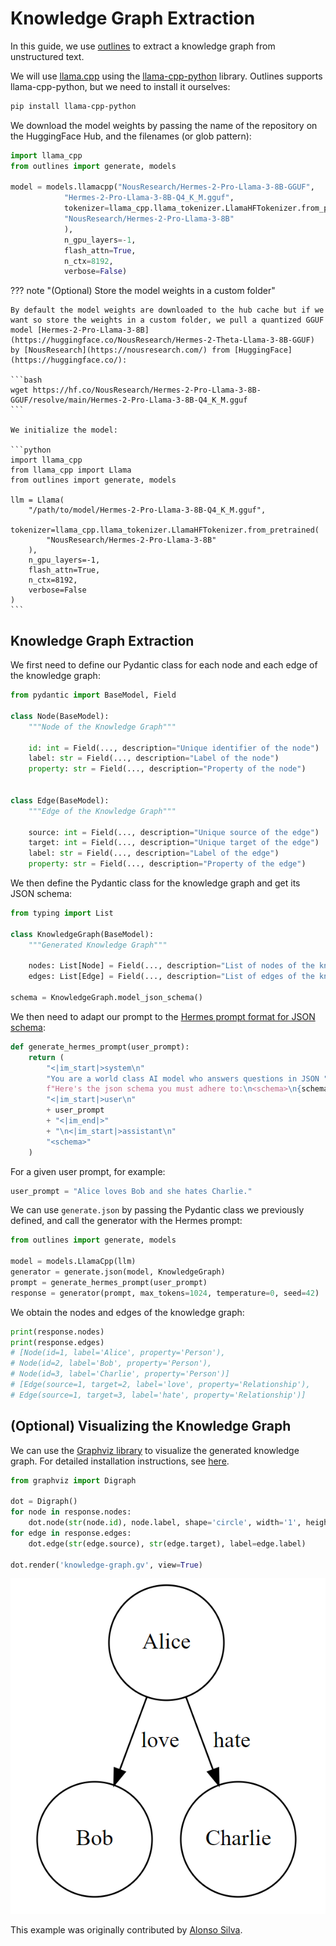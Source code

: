 # Knowledge Graph Extraction

In this guide, we use [outlines](https://outlines-dev.github.io/outlines/) to extract a knowledge graph from unstructured text.

We will use [llama.cpp](https://github.com/ggerganov/llama.cpp) using the [llama-cpp-python](https://github.com/abetlen/llama-cpp-python) library. Outlines supports llama-cpp-python, but we need to install it ourselves:

```bash
pip install llama-cpp-python
```

We download the model weights by passing the name of the repository on the HuggingFace Hub, and the filenames (or glob pattern):
```python
import llama_cpp
from outlines import generate, models

model = models.llamacpp("NousResearch/Hermes-2-Pro-Llama-3-8B-GGUF", 
            "Hermes-2-Pro-Llama-3-8B-Q4_K_M.gguf",
            tokenizer=llama_cpp.llama_tokenizer.LlamaHFTokenizer.from_pretrained(
            "NousResearch/Hermes-2-Pro-Llama-3-8B"
            ),
            n_gpu_layers=-1,
            flash_attn=True,
            n_ctx=8192,
            verbose=False)
```

??? note "(Optional) Store the model weights in a custom folder"

    By default the model weights are downloaded to the hub cache but if we want so store the weights in a custom folder, we pull a quantized GGUF model [Hermes-2-Pro-Llama-3-8B](https://huggingface.co/NousResearch/Hermes-2-Theta-Llama-3-8B-GGUF) by [NousResearch](https://nousresearch.com/) from [HuggingFace](https://huggingface.co/):
    
    ```bash
    wget https://hf.co/NousResearch/Hermes-2-Pro-Llama-3-8B-GGUF/resolve/main/Hermes-2-Pro-Llama-3-8B-Q4_K_M.gguf
    ```
    
    We initialize the model:
    
    ```python
    import llama_cpp
    from llama_cpp import Llama
    from outlines import generate, models
    
    llm = Llama(
        "/path/to/model/Hermes-2-Pro-Llama-3-8B-Q4_K_M.gguf",
        tokenizer=llama_cpp.llama_tokenizer.LlamaHFTokenizer.from_pretrained(
            "NousResearch/Hermes-2-Pro-Llama-3-8B"
        ),
        n_gpu_layers=-1,
        flash_attn=True,
        n_ctx=8192,
        verbose=False
    )
    ```

## Knowledge Graph Extraction

We first need to define our Pydantic class for each node and each edge of the knowledge graph:

```python
from pydantic import BaseModel, Field

class Node(BaseModel):
    """Node of the Knowledge Graph"""

    id: int = Field(..., description="Unique identifier of the node")
    label: str = Field(..., description="Label of the node")
    property: str = Field(..., description="Property of the node")


class Edge(BaseModel):
    """Edge of the Knowledge Graph"""

    source: int = Field(..., description="Unique source of the edge")
    target: int = Field(..., description="Unique target of the edge")
    label: str = Field(..., description="Label of the edge")
    property: str = Field(..., description="Property of the edge")
```

We then define the Pydantic class for the knowledge graph and get its JSON schema:

```python
from typing import List

class KnowledgeGraph(BaseModel):
    """Generated Knowledge Graph"""

    nodes: List[Node] = Field(..., description="List of nodes of the knowledge graph")
    edges: List[Edge] = Field(..., description="List of edges of the knowledge graph")

schema = KnowledgeGraph.model_json_schema()
```

We then need to adapt our prompt to the [Hermes prompt format for JSON schema](https://github.com/NousResearch/Hermes-Function-Calling?tab=readme-ov-file#prompt-format-for-json-mode--structured-outputs):

```python
def generate_hermes_prompt(user_prompt):
    return (
        "<|im_start|>system\n"
        "You are a world class AI model who answers questions in JSON "
        f"Here's the json schema you must adhere to:\n<schema>\n{schema}\n</schema><|im_end|>\n"
        "<|im_start|>user\n"
        + user_prompt
        + "<|im_end|>"
        + "\n<|im_start|>assistant\n"
        "<schema>"
    )
```

For a given user prompt, for example:

```python
user_prompt = "Alice loves Bob and she hates Charlie."
```

We can use `generate.json` by passing the Pydantic class we previously defined, and call the generator with the Hermes prompt:

```python
from outlines import generate, models

model = models.LlamaCpp(llm)
generator = generate.json(model, KnowledgeGraph)
prompt = generate_hermes_prompt(user_prompt)
response = generator(prompt, max_tokens=1024, temperature=0, seed=42)
```

We obtain the nodes and edges of the knowledge graph:

```python
print(response.nodes)
print(response.edges)
# [Node(id=1, label='Alice', property='Person'),
# Node(id=2, label='Bob', property='Person'),
# Node(id=3, label='Charlie', property='Person')]
# [Edge(source=1, target=2, label='love', property='Relationship'),
# Edge(source=1, target=3, label='hate', property='Relationship')]
```

## (Optional) Visualizing the Knowledge Graph

We can use the [Graphviz library](https://graphviz.readthedocs.io/en/stable/) to visualize the generated knowledge graph. For detailed installation instructions, see [here](https://graphviz.readthedocs.io/en/stable/#installation).

```python
from graphviz import Digraph

dot = Digraph()
for node in response.nodes:
    dot.node(str(node.id), node.label, shape='circle', width='1', height='1')
for edge in response.edges:
    dot.edge(str(edge.source), str(edge.target), label=edge.label)

dot.render('knowledge-graph.gv', view=True)
```

![Image of the Extracted Knowledge Graph](./images/knowledge-graph-extraction.png)

This example was originally contributed by [Alonso Silva](https://github.com/alonsosilvaallende).
